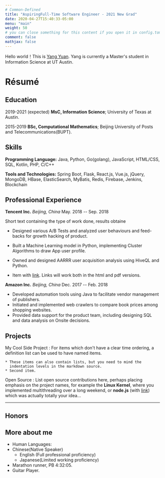 ```yaml
---
# Common-Defined
title: "AspiringFull-Time Software Engineer - 2021 New Grad"
date: 2020-04-27T15:40:33-05:00
menu: "main"
weight: 50
# you can close something for this content if you open it in config.toml.
comment: false
mathjax: false
---
```


Hello world！This is [Yang Yuan](https://www.linkedin.com/in/theyuan/). Yang is currently a Master's student in Information Science at UT Austin. 



Résumé
============
Education
---------

2019-2021 (expected)
**MsC, Information Science**; University of Texas at Austin.

2015-2019
**BSc, Computational Mathematics**; Beijing University of Posts and Telecommunications(BUPT).

Skills
----------------------

**Programming Language:** Java, Python, Go(golang), JavaScript, HTML/CSS, SQL, Kotlin, PHP, C/C++   

**Tools and Technologies:** Spring Boot, Flask, React.js, Vue.js, jQuery, MongoDB, HBase, ElasticSearch, MyBatis, Redis, Firebase, Jenkins, Blockchain

Professional Experience
----------

**Tencent Inc.** *Beijing, China*    May. 2018 -- Sep. 2018

Short text containing the type of work done, results obtaine

* Designed various A/B Tests and analyzed user behaviours and feed-backs for growth hacking of product.
* Built a Machine Learning model in Python, implementing Cluster Algorithms to draw App user profile.
* Owned and designed AARRR user acquisition analysis using HiveQL and Python.

* Item with [link](http://www.example.com). Links will work both in
  the html and pdf versions.

**Amazon Inc.** *Beijing, China*     Dec. 2017 -- Feb. 2018

* Developed automation tools using Java to facilitate vendor management of publishers. 
* Initiated and implemented web crawlers to compare book prices among shopping websites.
* Provided data support for the product team, including designing SQL and data analysis on Onsite decisions.     


Projects
--------------------

My Cool Side Project
:   For items which don't have a clear time ordering, a definition
    list can be used to have named items.

    * These items can also contain lists, but you need to mind the
      indentation levels in the markdown source.
    * Second item.

Open Source
:   List open source contributions here, perhaps placing emphasis on
    the project names, for example the **Linux Kernel**, where you
    implemented multithreading over a long weekend, or **node.js**
    (with [link](http://nodejs.org)) which was actually totally
    your idea...



****

[ref]: https://github.com/githubuser/superlongprojectname



Honors
----------------------



More about me
----------------

* Human Languages:
* Chinese(Native Speaker)
     * English (Full professional proficiency)
     * Japanese(Limited working proficiency)
* Marathon runner, PB 4:32:05. 
* Guitar Player. 
